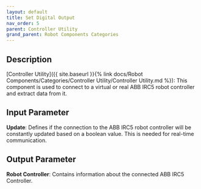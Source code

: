 ```yaml
---
layout: default
title: Set Digital Output
nav_order: 5
parent: Controller Utility
grand_parent: Robot Components Categories
---
```


## Description

[Controller Utility]({{ site.baseurl }}{% link docs/Robot Components/Categories/Controller Utility/Controller Utility.md %}): This component is used to connect to a virtual or real ABB IRC5 robot controller and extract data from it.

## Input Parameter

**Update**: Defines if the connection to the ABB IRC5 robot controller will be constantly updated based on a boolean value. This is needed for real-time communication.

## Output Parameter

**Robot Controller**: Contains information about the connected ABB IRC5 Controller.